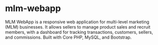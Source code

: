 # mlm-webapp
MLM WebApp is a responsive web application for multi-level marketing (MLM) businesses. It allows sellers to manage product sales and recruit members, with a dashboard for tracking transactions, customers, sellers, and commissions. Built with Core PHP, MySQL, and Bootstrap.
